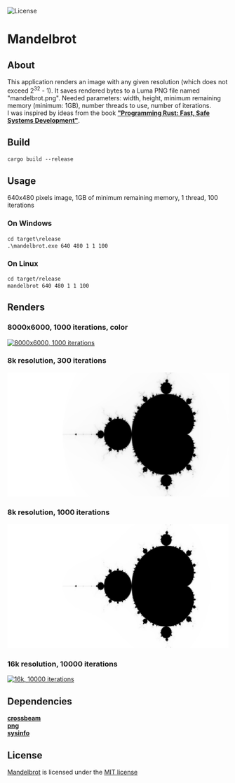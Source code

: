 ![License](https://img.shields.io/github/license/ivan0sokin/mandelbrot)
# Mandelbrot
## About

This application renders an image with any given resolution (which does not exceed 2<sup>32</sup> - 1).
It saves rendered bytes to a Luma PNG file named "mandelbrot.png".
Needed parameters: width, height, minimum remaining memory (minimum: 1GB), number threads to use, number of iterations.  
I was inspired by ideas from the book **["Programming Rust: Fast, Safe Systems Development"](https://www.amazon.com/Programming-Rust-Fast-Systems-Development/dp/1492052590)**.

## Build

```shell
cargo build --release
```

## Usage

640x480 pixels image, 1GB of minimum remaining memory, 1 thread, 100 iterations

### On Windows

```shell
cd target\release
.\mandelbrot.exe 640 480 1 1 100
```

### On Linux

```shell
cd target/release
mandelbrot 640 480 1 1 100
```

## Renders

### 8000x6000, 1000 iterations, color

[![8000x6000, 1000 iterations](resources/mb_color.png)](resources/mb_color.png)

### 8k resolution, 300 iterations

[![8k, 100 iterations](resources/mb_8k_300.png)](resources/mb_8k_300.png)

### 8k resolution, 1000 iterations

[![8k, 1000 iterations](resources/mb_8k_1000.png)](resources/mb_8k_1000.png)

### 16k resolution, 10000 iterations

[![16k, 10000 iterations](resources/mb_16k_10000.png)](resources/mb_16k_10000.png)

## Dependencies

**[crossbeam](https://crates.io/crates/crossbeam/0.8.1)**  
**[png](https://crates.io/crates/png/0.17.5)**  
**[sysinfo](https://crates.io/crates/sysinfo/0.23.10)**

## License

[Mandelbrot](https://github.com/ivan0sokin/mandelbrot) is licensed under the [MIT license](LICENSE)